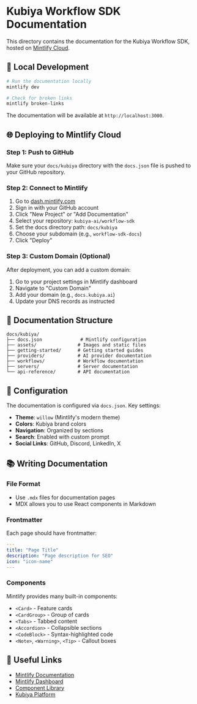 # Kubiya Workflow SDK Documentation

This directory contains the documentation for the Kubiya Workflow SDK, hosted on [Mintlify Cloud](https://mintlify.com).

## 🚀 Local Development

```bash
# Run the documentation locally
mintlify dev

# Check for broken links
mintlify broken-links
```

The documentation will be available at `http://localhost:3000`.

## 🌐 Deploying to Mintlify Cloud

### Step 1: Push to GitHub

Make sure your `docs/kubiya` directory with the `docs.json` file is pushed to your GitHub repository.

### Step 2: Connect to Mintlify

1. Go to [dash.mintlify.com](https://dash.mintlify.com)
2. Sign in with your GitHub account
3. Click "New Project" or "Add Documentation"
4. Select your repository: `kubiya-ai/workflow-sdk`
5. Set the docs directory path: `docs/kubiya`
6. Choose your subdomain (e.g., `workflow-sdk-docs`)
7. Click "Deploy"

### Step 3: Custom Domain (Optional)

After deployment, you can add a custom domain:
1. Go to your project settings in Mintlify dashboard
2. Navigate to "Custom Domain"
3. Add your domain (e.g., `docs.kubiya.ai`)
4. Update your DNS records as instructed

## 📝 Documentation Structure

```
docs/kubiya/
├── docs.json              # Mintlify configuration
├── assets/               # Images and static files
├── getting-started/      # Getting started guides
├── providers/            # AI provider documentation
├── workflows/            # Workflow documentation
├── servers/              # Server documentation
└── api-reference/        # API documentation
```

## 🔧 Configuration

The documentation is configured via `docs.json`. Key settings:

- **Theme**: `willow` (Mintlify's modern theme)
- **Colors**: Kubiya brand colors
- **Navigation**: Organized by sections
- **Search**: Enabled with custom prompt
- **Social Links**: GitHub, Discord, LinkedIn, X

## 📚 Writing Documentation

### File Format
- Use `.mdx` files for documentation pages
- MDX allows you to use React components in Markdown

### Frontmatter
Each page should have frontmatter:
```yaml
---
title: "Page Title"
description: "Page description for SEO"
icon: "icon-name"
---
```

### Components
Mintlify provides many built-in components:
- `<Card>` - Feature cards
- `<CardGroup>` - Group of cards
- `<Tabs>` - Tabbed content
- `<Accordion>` - Collapsible sections
- `<CodeBlock>` - Syntax-highlighted code
- `<Note>`, `<Warning>`, `<Tip>` - Callout boxes

## 🔗 Useful Links

- [Mintlify Documentation](https://mintlify.com/docs)
- [Mintlify Dashboard](https://dash.mintlify.com)
- [Component Library](https://mintlify.com/docs/components)
- [Kubiya Platform](https://app.kubiya.ai) 